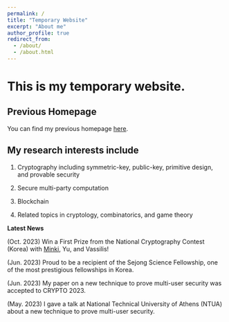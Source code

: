```yaml
---
permalink: /
title: "Temporary Website"
excerpt: "About me"
author_profile: true
redirect_from: 
  - /about/
  - /about.html
---
```


This is my temporary website.
======


Previous Homepage
------
You can find my previous homepage [here](https://sites.google.com/view/choiwonseok/home).



My research interests include 
------
1. Cryptography including symmetric-key, public-key, primitive design, and provable security

1. Secure multi-party computation

1. Blockchain

1. Related topics in cryptology, combinatorics, and game theory



**Latest News**

(Oct. 2023)	Win a First Prize from the National Cryptography Contest (Korea) with [Minki](https://hhanmk.github.io/), Yu, and Vassilis!

(Jun. 2023)	Proud to be a recipient of the Sejong Science Fellowship, one of the most prestigious fellowships in Korea.

(Jun. 2023)	My paper on a new technique to prove multi-user security was accepted to CRYPTO 2023.

(May. 2023)	I gave a talk at National Technical University of Athens (NTUA) about a new technique to prove multi-user security. 


